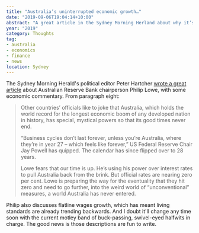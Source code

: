 ```yaml
---
title: "Australia’s uninterrupted economic growth…"
date: "2019-09-06T19:04:14+10:00"
abstract: "A great article in the Sydney Morning Herland about why it’s likely about to end."
year: "2019"
category: Thoughts
tag:
- australia
- economics
- finance
- news
location: Sydney
---
```

The Sydney Morning Herald's political editor Peter Hartcher [wrote a great article](https://www.smh.com.au/business/banking-and-finance/what-s-going-wrong-with-australia-rba-chief-philip-lowe-fears-the-economy-s-time-is-up-20190903-p52nbu.html) about Australian Reserve Bank chairperson Philip Lowe, with some economic commentary. From paragraph eight:

> Other countries’ officials like to joke that Australia, which holds the world record for the longest economic boom of any developed nation in history, has special, mystical powers so that its good times never end.
> 
> “Business cycles don’t last forever, unless you’re Australia, where they’re in year 27 – which feels like forever,” US Federal Reserve Chair Jay Powell has quipped. The calendar has since flipped over to 28 years.
> 
> Lowe fears that our time is up. He’s using his power over interest rates to pull Australia back from the brink. But official rates are nearing zero per cent. Lowe is preparing the way for the eventuality that they hit zero and need to go further, into the weird world of “unconventional” measures, a world Australia has never entered.

Philip also discusses flatline wages growth, which has meant living standards are already trending backwards. And I doubt it'll change any time soon with the current motley band of buck-passing, swivel-eyed halfwits in charge. The good news is those descriptions are fun to write.

